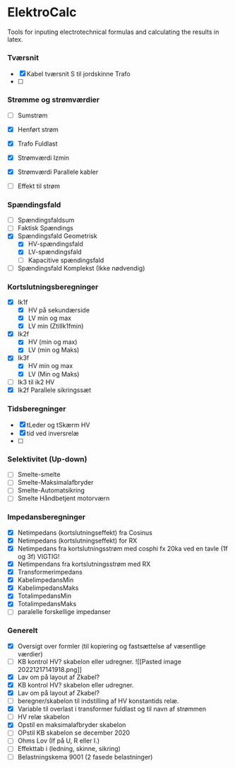 # ElektroCalc
Tools for inputing electrotechnical formulas and calculating the results in latex.




### Tværsnit
- [x] Kabel tværsnit S til jordskinne Trafo
- [ ] 

### Strømme og strømværdier
- [ ] Sumstrøm
- [x] Henført strøm
- [x] Trafo Fuldlast

- [x] Strømværdi Izmin
- [x] Strømværdi Parallele kabler
- [ ] Effekt til strøm

### Spændingsfald
- [ ] Spændingsfaldsum
- [ ] Faktisk Spændings
- [x]  Spændingsfald Geometrisk
	- [x] HV-spændingsfald
	- [x] LV-spændingsfald
	- [ ] Kapacitive spændingsfald
- [ ] Spændingsfald Komplekst (Ikke nødvendig)

### Kortslutningsberegninger
- [x] Ik1f
	- [x] HV på sekundærside
	- [x] LV min og max
	- [x] LV min (ZtilIk1fmin)
- [x] Ik2f
	- [x] HV (min og max)
	- [x] LV (min og Maks)
- [x] Ik3f
	- [x] HV min og max
	- [x] LV (Min og Maks)
- [ ] Ik3 til ik2 HV
- [x] Ik2f Parallele sikringssæt

### Tidsberegninger
- [x]  tLeder og tSkærm HV
- [x] tid ved inversrelæ
- [ ] 

### Selektivitet (Up-down)
- [ ] Smelte-smelte
- [ ] Smelte-Maksimalafbryder
- [ ] Smelte-Automatsikring
- [ ] Smelte Håndbetjent motorværn

### Impedansberegninger
- [x] Netimpedans (kortslutningseffekt) fra Cosinus 
- [x] Netimpedans (kortslutningseffekt) for RX
- [x] Netimpedans fra kortslutningsstrøm med cosphi fx 20ka ved en tavle (1f og 3f) VIGTIG!
- [x] Netimpendans fra kortslutningsstrøm med RX
- [x] Transformerimpedans
- [x] KabelimpedansMin
- [x] KabelimpedansMaks
- [x] TotalimpedansMin
- [x] TotalimpedansMaks
- [ ] paralelle forskellige impedanser

### Generelt
- [x] Oversigt over formler (til kopiering og fastsættelse af væsentlige værdier)
- [ ] KB kontrol HV? skabelon eller udregner.
		![[Pasted image 20221217141918.png]]
- [x] Lav om på layout af Zkabel?
- [x] KB kontrol HV? skabelon eller udregner.
- [x] Lav om på layout af Zkabel?
- [ ] beregner/skabelon til indstilling af HV konstantids relæ.
- [x] Variable til overlast i transformer fuldlast og til navn af strømmen
- [ ] HV relæ skabelon
- [x] Opstil en maksimalafbryder skabelon
- [ ]  OPstil KB skabelon se december 2020
- [ ] Ohms Lov (If på U, R eller I.)
- [ ] Effekttab i (ledning, skinne, sikring)
- [ ] Belastningskema 9001 (2 fasede belastninger)
